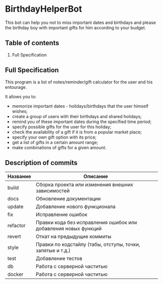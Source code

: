 # BirthdayHelperBot

This bot can help you not to miss important dates and birthdays and please the birthday boy with important gifts for him according to your budget.

## Table of contents

1. Full Specification

<!--полная спецификация проекта-->
## Full Specification

This program is a list of notes/reminder/gift calculator for the user and his entourage.

It allows you to:

- memorize important dates - holidays/birthdays that the user himself wishes;
- create a group of users with their birthdays and shared holidays;
- remind you of these important dates during the specified time period;
- specify possible gifts for the user for this holiday;
- check the availability of a gift if it is from a popular market place;
- specify your own gift option with its price;
- get a list of gifts in a certain amount range;
- make combinations of gifts for a given amount.

<!--описание коммитов-->
## Description of commits

| Название | Описание                                                        |
|----------|-----------------------------------------------------------------|
| build    | Сборка проекта или изменения внешних зависимостей               |
| docs     | Обновление документации                                         |
| update   | Добавление нового функционала                                   |
| fix      | Исправление ошибок                                              |
| refactor | Правки кода без исправления ошибок или добавления новых функций |
| revert   | Откат на предыдущие коммиты                                     |
| style    | Правки по кодстайлу (табы, отступы, точки, запятые и т.д.)      |
| test     | Добавление тестов                                               |
| db       | Работа с серверной частитью                                     |
| docker   | Работа с серверной частитью                                     |
